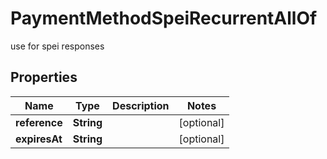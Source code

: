 

# PaymentMethodSpeiRecurrentAllOf

use for spei responses

## Properties

| Name | Type | Description | Notes |
|------------ | ------------- | ------------- | -------------|
|**reference** | **String** |  |  [optional] |
|**expiresAt** | **String** |  |  [optional] |



